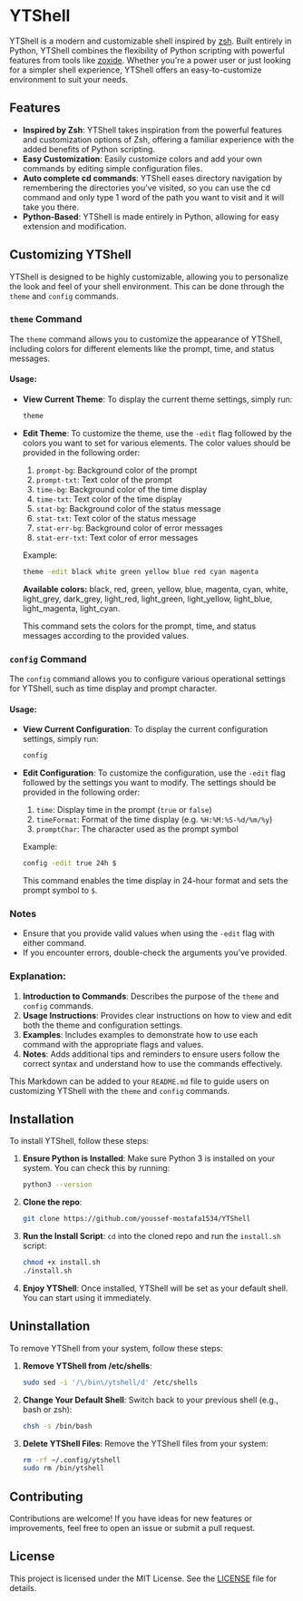 # YTShell

YTShell is a modern and customizable shell inspired by [zsh](https://www.zsh.org/). Built entirely in Python, YTShell combines the flexibility of Python scripting with powerful features from tools like [zoxide](https://github.com/ajeetdsouza/zoxide). Whether you're a power user or just looking for a simpler shell experience, YTShell offers an easy-to-customize environment to suit your needs.

## Features

- **Inspired by Zsh**: YTShell takes inspiration from the powerful features and customization options of Zsh, offering a familiar experience with the added benefits of Python scripting.
- **Easy Customization**: Easily customize colors and add your own commands by editing simple configuration files.
- **Auto complete cd commands**: YTShell eases directory navigation by remembering the directories you've visited, so you can use the cd command and only type 1 word of the path you want to visit and it will take you there.
- **Python-Based**: YTShell is made entirely in Python, allowing for easy extension and modification.

## Customizing YTShell

YTShell is designed to be highly customizable, allowing you to personalize the look and feel of your shell environment. This can be done through the `theme` and `config` commands.

### `theme` Command

The `theme` command allows you to customize the appearance of YTShell, including colors for different elements like the prompt, time, and status messages.

#### Usage:

- **View Current Theme**: 
  To display the current theme settings, simply run:
  
  ```bash
  theme
  ```

- **Edit Theme**: 
  To customize the theme, use the `-edit` flag followed by the colors you want to set for various elements. The color values should be provided in the following order:
  
  1. `prompt-bg`: Background color of the prompt
  2. `prompt-txt`: Text color of the prompt
  3. `time-bg`: Background color of the time display
  4. `time-txt`: Text color of the time display
  5. `stat-bg`: Background color of the status message
  6. `stat-txt`: Text color of the status message
  7. `stat-err-bg`: Background color of error messages
  8. `stat-err-txt`: Text color of error messages
  
  Example:
  
  ```bash
  theme -edit black white green yellow blue red cyan magenta
  ```
  **Available colors:**
  black, red, green, yellow, blue, magenta, cyan, white,
  light_grey, dark_grey, light_red, light_green, light_yellow, light_blue,
  light_magenta, light_cyan.

  
  This command sets the colors for the prompt, time, and status messages according to the provided values.

### `config` Command

The `config` command allows you to configure various operational settings for YTShell, such as time display and prompt character.

#### Usage:

- **View Current Configuration**:
  To display the current configuration settings, simply run:
  
  ```bash
  config
  ```

- **Edit Configuration**:
  To customize the configuration, use the `-edit` flag followed by the settings you want to modify. The settings should be provided in the following order:
  
  1. `time`: Display time in the prompt (`true` or `false`)
  2. `timeFormat`: Format of the time display (e.g. `%H:%M:%S-%d/%m/%y`)
  3. `promptChar`: The character used as the prompt symbol
  
  Example:
  
  ```bash
  config -edit true 24h $
  ```
  
  This command enables the time display in 24-hour format and sets the prompt symbol to `$`.

### Notes

- Ensure that you provide valid values when using the `-edit` flag with either command.
- If you encounter errors, double-check the arguments you’ve provided.

### Explanation:

1. **Introduction to Commands**: Describes the purpose of the `theme` and `config` commands.
2. **Usage Instructions**: Provides clear instructions on how to view and edit both the theme and configuration settings.
3. **Examples**: Includes examples to demonstrate how to use each command with the appropriate flags and values.
4. **Notes**: Adds additional tips and reminders to ensure users follow the correct syntax and understand how to use the commands effectively. 

This Markdown can be added to your `README.md` file to guide users on customizing YTShell with the `theme` and `config` commands.

## Installation

To install YTShell, follow these steps:

1. **Ensure Python is Installed**: Make sure Python 3 is installed on your system. You can check this by running:

    ```bash
    python3 --version
    ```

2. **Clone the repo**:
    ```bash
    git clone https://github.com/youssef-mostafa1534/YTShell
    ```

2. **Run the Install Script**: `cd` into the cloned repo and run the `install.sh` script:

    ```bash
    chmod +x install.sh
    ./install.sh
    ```

3. **Enjoy YTShell**: Once installed, YTShell will be set as your default shell. You can start using it immediately.

## Uninstallation

To remove YTShell from your system, follow these steps:

1. **Remove YTShell from /etc/shells**:

    ```bash
    sudo sed -i '/\/bin\/ytshell/d' /etc/shells
    ```

2. **Change Your Default Shell**: Switch back to your previous shell (e.g., bash or zsh):

    ```bash
    chsh -s /bin/bash
    ```

3. **Delete YTShell Files**: Remove the YTShell files from your system:

    ```bash
    rm -rf ~/.config/ytshell
    sudo rm /bin/ytshell
    ```

## Contributing

Contributions are welcome! If you have ideas for new features or improvements, feel free to open an issue or submit a pull request.

## License

This project is licensed under the MIT License. See the [LICENSE](LICENSE) file for details.
